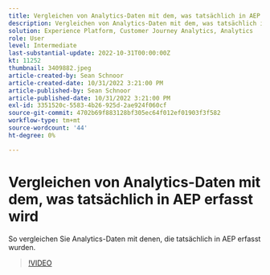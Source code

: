 ```yaml
---
title: Vergleichen von Analytics-Daten mit dem, was tatsächlich in AEP erfasst wird
description: Vergleichen von Analytics-Daten mit dem, was tatsächlich in AEP erfasst wurde
solution: Experience Platform, Customer Journey Analytics, Analytics
role: User
level: Intermediate
last-substantial-update: 2022-10-31T00:00:00Z
kt: 11252
thumbnail: 3409882.jpeg
article-created-by: Sean Schnoor
article-created-date: 10/31/2022 3:21:00 PM
article-published-by: Sean Schnoor
article-published-date: 10/31/2022 3:21:00 PM
exl-id: 3351520c-5583-4b26-925d-2ae924f060cf
source-git-commit: 4702b69f883128bf305ec64f012ef01903f3f582
workflow-type: tm+mt
source-wordcount: '44'
ht-degree: 0%

---
```


# Vergleichen von Analytics-Daten mit dem, was tatsächlich in AEP erfasst wird

So vergleichen Sie Analytics-Daten mit denen, die tatsächlich in AEP erfasst wurden.

>[!VIDEO](https://video.tv.adobe.com/v/3409882/?quality=12&learn=on)
